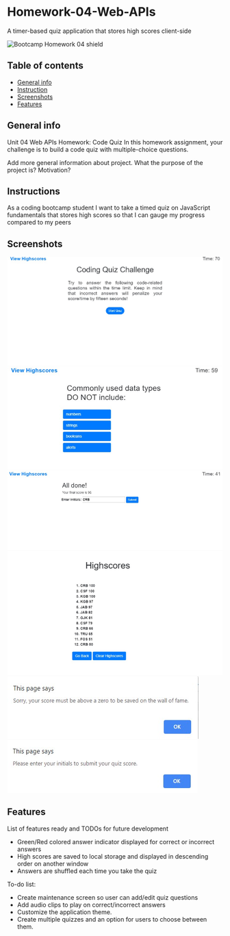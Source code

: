 # Homework-04-Web-APIs
A timer-based quiz application that stores high scores client-side

![Bootcamp Homework 04 shield](https://img.shields.io/badge/Bootcamp-Homework_04_Code_Quiz-yellowgreen)

## Table of contents
* [General info](#general-info)
* [Instruction](#instructions)
* [Screenshots](#screenshots)
* [Features](#features)

## General info
Unit 04 Web APIs Homework: Code Quiz
In this homework assignment, your challenge is to build a code quiz with multiple-choice questions.

Add more general information about project. What the purpose of the project is? Motivation?

## Instructions
As a coding bootcamp student
I want to take a timed quiz on JavaScript fundamentals that stores high scores
so that I can gauge my progress compared to my peers

## Screenshots
![Example screenshot](./img/SS-main.jpg)
![Example screenshot](./img/SS-startquiz.jpg)
![Example screenshot](./img/SS-alldone.jpg)
![Example screenshot](./img/SS-highscores.jpg)
![Example screenshot](./img/SS-msg-score-zero.jpg)
![Example screenshot](./img/SS-msg-enter-initials.jpg)

## Features
List of features ready and TODOs for future development
* Green/Red colored answer indicator displayed for correct or incorrect answers
* High scores are saved to local storage and displayed in descending order on another window
* Answers are shuffled each time you take the quiz

To-do list:
* Create maintenance screen so user can add/edit quiz questions
* Add audio clips to play on correct/incorrect answers
* Customize the application theme.
* Create multiple quizzes and an option for users to choose between them.
